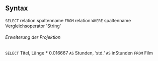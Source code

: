 ## Syntax

`SELECT` relation.spaltenname
`FROM` relation
`WHERE` spaltenname Vergleichsoperator 'String'

###### Erweiterung der Projektion
``SELECT`` Titel, Länge * 0.016667 ``AS`` Stunden, ‘std.‘ ``AS`` inStunden
``FROM`` Film